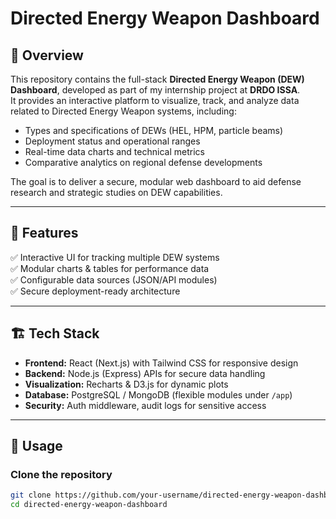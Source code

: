 # Directed Energy Weapon Dashboard

## 📡 Overview

This repository contains the full-stack **Directed Energy Weapon (DEW) Dashboard**, developed as part of my internship project at **DRDO ISSA**.  
It provides an interactive platform to visualize, track, and analyze data related to Directed Energy Weapon systems, including:

- Types and specifications of DEWs (HEL, HPM, particle beams)
- Deployment status and operational ranges
- Real-time data charts and technical metrics
- Comparative analytics on regional defense developments

The goal is to deliver a secure, modular web dashboard to aid defense research and strategic studies on DEW capabilities.

---

## 🚀 Features

✅ Interactive UI for tracking multiple DEW systems  
✅ Modular charts & tables for performance data  
✅ Configurable data sources (JSON/API modules)  
✅ Secure deployment-ready architecture

---

## 🏗 Tech Stack

- **Frontend:** React (Next.js) with Tailwind CSS for responsive design
- **Backend:** Node.js (Express) APIs for secure data handling
- **Visualization:** Recharts & D3.js for dynamic plots
- **Database:** PostgreSQL / MongoDB (flexible modules under `/app`)
- **Security:** Auth middleware, audit logs for sensitive access

---

## 🔬 Usage

### Clone the repository
```bash
git clone https://github.com/your-username/directed-energy-weapon-dashboard.git
cd directed-energy-weapon-dashboard
